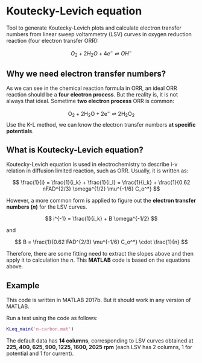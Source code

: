# Koutecky-Levich equation
Tool to generate Koutecky-Levich plots and calculate electron transfer numbers from linear sweep voltammetry (LSV) curves in oxygen reduction reaction (four electron transfer ORR): 

$$
O_2+2H_2O+4e^- \rightleftharpoons OH^-
$$

## Why we need electron transfer numbers?

As we can see in the chemical reaction formula in ORR, an ideal ORR reaction should be a **four electron process**. But the reality is, it is not always that ideal. Sometime **two electron process** ORR is common: 

$$
\text{O}_2 + 2\text{H}_2 \text{O} + 2\text{e}^- \rightleftharpoons 2\text{H}_2 \text{O}_2
$$
Use the K-L method, we can know the electron transfer numbers **at specific potentials**. 

## What is Koutecky-Levich equation?

Koutecky-Levich equation is used in electrochemistry to describe i-v relation in diffusion limited reaction, such as ORR. Usually, it is written as: 

$$
\frac{1}{i} = \frac{1}{i_k} + \frac{1}{i_l} = \frac{1}{i_k} + \frac{1}{0.62 nFAD^{2/3} \omega^{1/2} \mu^{-1/6} C_o^*}
$$

However, a more common form is applied to figure out the **electron transfer numbers (*n*)** for the LSV curves. 

$$
i^{-1} 
= \frac{1}{i_k} + B \omega^{-1/2}
$$

and

$$
B = \frac{1}{0.62 FAD^{2/3} \mu^{-1/6} C_o^*} \cdot \frac{1}{n}
$$

Therefore, there are some fitting need to extract the slopes above and then apply it to calculation the *n*. This **MATLAB** code is based on the equations above. 

## Example

This code is written in MATLAB 2017b. But it should work in any version of MATLAB. 

Run a test using the code as follows: 

```matlab
KLeq_main('n-carbon.mat')
```

The default data has **14 columns**, corresponding to LSV curves obtained at **225, 400, 625, 900, 1225, 1600, 2025 rpm** (each LSV has 2 columns, 1 for potential and 1 for current).  